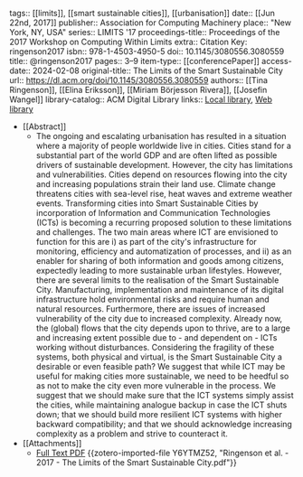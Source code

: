 tags:: [[limits]], [[smart sustainable cities]], [[urbanisation]]
date:: [[Jun 22nd, 2017]]
publisher:: Association for Computing Machinery
place:: "New York, NY, USA"
series:: LIMITS '17
proceedings-title:: Proceedings of the 2017 Workshop on Computing Within Limits
extra:: Citation Key: ringenson2017
isbn:: 978-1-4503-4950-5
doi:: 10.1145/3080556.3080559
title:: @ringenson2017
pages:: 3–9
item-type:: [[conferencePaper]]
access-date:: 2024-02-08
original-title:: The Limits of the Smart Sustainable City
url:: https://dl.acm.org/doi/10.1145/3080556.3080559
authors:: [[Tina Ringenson]], [[Elina Eriksson]], [[Miriam Börjesson Rivera]], [[Josefin Wangel]]
library-catalog:: ACM Digital Library
links:: [Local library](zotero://select/groups/2386895/items/AJKG96ZP), [Web library](https://www.zotero.org/groups/2386895/items/AJKG96ZP)

- [[Abstract]]
	- The ongoing and escalating urbanisation has resulted in a situation where a majority of people worldwide live in cities. Cities stand for a substantial part of the world GDP and are often lifted as possible drivers of sustainable development. However, the city has limitations and vulnerabilities. Cities depend on resources flowing into the city and increasing populations strain their land use. Climate change threatens cities with sea-level rise, heat waves and extreme weather events. Transforming cities into Smart Sustainable Cities by incorporation of Information and Communication Technologies (ICTs) is becoming a recurring proposed solution to these limitations and challenges. The two main areas where ICT are envisioned to function for this are i) as part of the city's infrastructure for monitoring, efficiency and automatization of processes, and ii) as an enabler for sharing of both information and goods among citizens, expectedly leading to more sustainable urban lifestyles. However, there are several limits to the realisation of the Smart Sustainable City. Manufacturing, implementation and maintenance of its digital infrastructure hold environmental risks and require human and natural resources. Furthermore, there are issues of increased vulnerability of the city due to increased complexity. Already now, the (global) flows that the city depends upon to thrive, are to a large and increasing extent possible due to - and dependent on - ICTs working without disturbances. Considering the fragility of these systems, both physical and virtual, is the Smart Sustainable City a desirable or even feasible path? We suggest that while ICT may be useful for making cities more sustainable, we need to be heedful so as not to make the city even more vulnerable in the process. We suggest that we should make sure that the ICT systems simply assist the cities, while maintaining analogue backup in case the ICT shuts down; that we should build more resilient ICT systems with higher backward compatibility; and that we should acknowledge increasing complexity as a problem and strive to counteract it.
- [[Attachments]]
	- [Full Text PDF](https://dl.acm.org/doi/pdf/10.1145/3080556.3080559) {{zotero-imported-file Y6YTMZ52, "Ringenson et al. - 2017 - The Limits of the Smart Sustainable City.pdf"}}